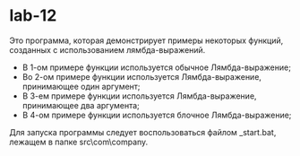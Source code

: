 # lab-12
Это программа, которая демонстрирует примеры некоторых функций, созданных с использованием лямбда-выражений.
- В 1-ом примере функции используется обычное Лямбда-выражение; 
- Во 2-ом примере функции используется Лямбда-выражение, принимающее один аргумент; 
- В 3-ем примере функции используется Лямбда-выражение, принимающее два аргумента; 
- В 4-ом примере функции используется блочное Лямбда-выражение; 

Для запуска программы следует воспользоваться файлом _start.bat, лежащем в папке src\com\company.
